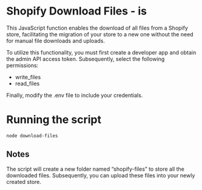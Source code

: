 # Shopify Download Files - is

This JavaScript function enables the download of all files from a Shopify store, facilitating the migration of your store to a new one without the need for manual file downloads and uploads.

To utilize this functionality, you must first create a developer app and obtain the admin API access token. Subsequently, select the following permissions:

- write_files
- read_files

Finally, modify the .env file to include your credentials.

# Running the script

    node download-files

## Notes

The script will create a new folder named “shopify-files” to store all the downloaded files. Subsequently, you can upload these files into your newly created store.
